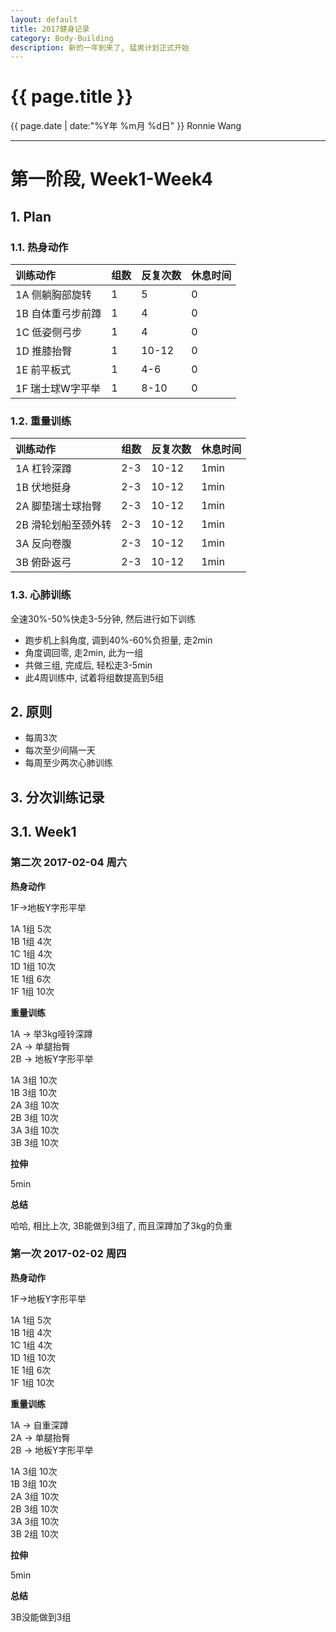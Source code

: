 ```yaml
---
layout: default
title: 2017健身记录
category: Body-Building
description: 新的一年到来了, 猛男计划正式开始
---
```


<h1>{{ page.title }}</h1>
<p><span class="glyphicon glyphicon-calendar"></span> {{ page.date | date:"%Y年 %m月 %d日" }} Ronnie Wang</p>
<hr/>

# 第一阶段, Week1-Week4

## 1. Plan

### 1.1. 热身动作

| 训练动作 | 组数 | 反复次数 | 休息时间 |
| :--- | :--- | :--- | :--- |
| 1A 侧躺胸部旋转 | 1 | 5 | 0 |
| 1B 自体重弓步前蹲 | 1 | 4 | 0 |
| 1C 低姿侧弓步 | 1 | 4 | 0 |
| 1D 推膝抬臀 | 1 | 10-12 | 0 |
| 1E 前平板式 | 1 | 4-6 | 0 |
| 1F 瑞士球W字平举 | 1 | 8-10 | 0 |


### 1.2. 重量训练

| 训练动作 | 组数 | 反复次数 | 休息时间 | 
| :---- | :---- | :---- | :---- | 
| 1A 杠铃深蹲 | 2-3 | 10-12 | 1min | 
| 1B 伏地挺身 | 2-3 | 10-12 | 1min |
| 2A 脚垫瑞士球抬臀 | 2-3 | 10-12 | 1min |
| 2B 滑轮划船至颈外转 | 2-3 | 10-12 | 1min |
| 3A 反向卷腹 | 2-3 | 10-12 | 1min |
| 3B 俯卧返弓 | 2-3 | 10-12 | 1min |

### 1.3. 心肺训练

全速30%-50%快走3-5分钟, 然后进行如下训练

* 跑步机上斜角度, 调到40%-60%负担量, 走2min
* 角度调回零, 走2min, 此为一组
* 共做三组, 完成后, 轻松走3-5min
* 此4周训练中, 试着将组数提高到5组

## 2. 原则

* 每周3次
* 每次至少间隔一天
* 每周至少两次心肺训练

## 3. 分次训练记录

## 3.1. Week1

### 第二次 2017-02-04 周六

**热身动作**

1F->地板Y字形平举

1A 1组 5次  
1B 1组 4次  
1C 1组 4次  
1D 1组 10次  
1E 1组 6次  
1F 1组 10次

**重量训练**

1A -> 举3kg哑铃深蹲  
2A -> 单腿抬臀  
2B -> 地板Y字形平举

1A 3组 10次  
1B 3组 10次  
2A 3组 10次  
2B 3组 10次  
3A 3组 10次  
3B 3组 10次

**拉伸**

5min

**总结**

哈哈, 相比上次, 3B能做到3组了, 而且深蹲加了3kg的负重

### 第一次 2017-02-02 周四

**热身动作**

1F->地板Y字形平举

1A 1组 5次  
1B 1组 4次  
1C 1组 4次  
1D 1组 10次  
1E 1组 6次  
1F 1组 10次

**重量训练**

1A -> 自重深蹲  
2A -> 单腿抬臀  
2B -> 地板Y字形平举

1A 3组 10次  
1B 3组 10次  
2A 3组 10次  
2B 3组 10次  
3A 3组 10次  
3B 2组 10次

**拉伸**

5min

**总结**

3B没能做到3组
